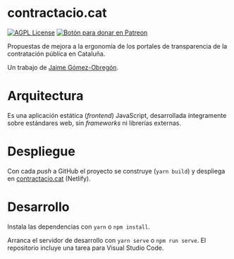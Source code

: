 # contractacio.cat

[![AGPL License](https://img.shields.io/badge/license-AGPL-blue.svg)](http://www.gnu.org/licenses/agpl-3.0)
<span class="badge-patreon"><a href="https://patreon.com/jaime_gomez_obregon" title="Apoya este proyecto en Patreon"><img src="https://img.shields.io/badge/patreon-donate-yellow.svg" alt="Botón para donar en Patreon" /></a></span>

Propuestas de mejora a la ergonomía de los portales de transparencia de la contratación pública en Cataluña.

Un trabajo de [Jaime Gómez-Obregón](https://x.com/JaimeObregon).

# Arquitectura

Es una aplicación estática (_frontend_) JavaScript, desarrollada íntegramente sobre estándares web, sin _frameworks_ ni librerías externas.

# Despliegue

Con cada _push_ a GitHub el proyecto se construye (`yarn build`) y despliega en [contractacio.cat](https://contractacio.cat) (Netlify).

# Desarrollo

Instala las dependencias con `yarn` o `npm install`.

Arranca el servidor de desarrollo con `yarn serve` o `npm run serve`. El repositorio incluye una tarea para Visual Studio Code.
